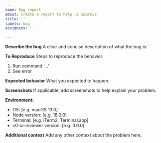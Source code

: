```yaml
---
name: Bug report
about: Create a report to help us improve
title: ''
labels: bug
assignees: ''

---
```


**Describe the bug**
A clear and concise description of what the bug is.

**To Reproduce**
Steps to reproduce the behavior:
1. Run command '...'
2. See error

**Expected behavior**
What you expected to happen.

**Screenshots**
If applicable, add screenshots to help explain your problem.

**Environment:**
 - OS: [e.g. macOS 13.0]
 - Node version: [e.g. 18.0.0]
 - Terminal: [e.g. iTerm2, Terminal.app]
 - v0-ui-reviewer version: [e.g. 3.0.0]

**Additional context**
Add any other context about the problem here.